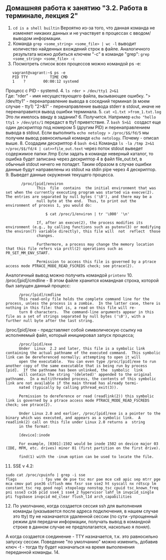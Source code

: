 ## Домашняя работа к занятию "3.2. Работа в терминале, лекция 2"

1. ```cd is a shell builtin``` Вероятно из-за того, что данная команда не изменяет никаких данных и не участвует в процессах с вводом/выводом информации.
2. Команда ```grep <some_string> <some_file> | wc -l``` выводит количество найденных вхождений строк в файле.
Аналогичного результата можно добиться ключем "-с" в команде "grep": ```grep <some_string> <some_file> -c```
3. Посмотреть список всех процессов можно командой ps -e:  
```
   vagrant@vagrant:~$ ps -e
   PID TTY          TIME CMD
   1    ?        00:00:12 systemd
   ```
   Процесс с PID - systemd. 
4. ```ls rder > /dev/tty1 2>&1```  
Где:
"rder" - имя несуществующего файла, вызывающее ошибку. 
"> /dev/tty1" - перенаправление вывода в соседний терминал (в моем случае - tty1)
"2>&1" - перенаправление вывода stderr в stdout, иначе не перенаправится вывод ошибки терминала.
5. ```cat <1.txt >from_1.txt.log```
Это ли имелось ввиду в задании?
6. Получится. Например ```echo "hello tty1 > /dev/pts/1``` передаст в tty1 приветствие. 
7. ```bash 5>&1 ``` создаст еще один дескриптор под номером 5 (другим PID) и перенаправлением вывода в stdout.
Если выполнить ```echo netology > /proc/$$/fd/5``` мы получим вывод равносильный команде ```echo netology```.
Почему - описал выше. 
8. Создадим дескриптор 4 ```bash 4>&1```
Команда ```ls -la /tmp 2>&1 >/proc/$$/fd/4 | cat>>file_out.text``` через поток stdout выведет содержимое папки /tmp
Если задать в команде неверный каталог, то ошибка будет записана через дескриптор 4 в файл file_out.txt, в обычный stdout ничего не попадет.
Таким образом в случае ошибки данные будут направелены из stdout на stdin pipe через 4 дескриптор. 
9. Выведет данные окружения текущего процесса.
```
       /proc/[pid]/environ
              This  file  contains  the initial environment that was set when the currently executing program was started via execve(2).  The entries are separated by null bytes ('\0'), and there may be a
              null byte at the end.  Thus, to print out the environment of process 1, you would do:

                  $ cat /proc/1/environ | tr '\000' '\n'

              If, after an execve(2), the process modifies its environment (e.g., by calling functions such as putenv(3) or modifying the environ(7) variable directly), this file will  not  reflect  those
              changes.

              Furthermore, a process may change the memory location that this file refers via prctl(2) operations such as PR_SET_MM_ENV_START.

              Permission to access this file is governed by a ptrace access mode PTRACE_MODE_READ_FSCREDS check; see ptrace(2).
``` 
Аналогичный вывод можно получить командой ```printenv```
10. /proc/[pid]/cmdline - В этом файле хранится командная строка, которой был запущен данный процесс:
```
      /proc/[pid]/cmdline
      This read-only file holds the complete command line for the process, unless the process is a zombie.  In the latter case, there is nothing in this file: that is, a read on this file will re‐
      turn 0 characters.  The command-line arguments appear in this file as a set of strings separated by null bytes ('\0'), with a further null byte after the last string.
```
/proc/[pid]/exe - представляет собой символическую ссылку на исполняемый файл, который инициировал запуск процесса;
```
      /proc/[pid]/exe
      Under  Linux  2.2 and later, this file is a symbolic link containing the actual pathname of the executed command.  This symbolic link can be dereferenced normally; attempting to open it will
      open the executable.  You can even type /proc/[pid]/exe to run another copy of the same executable that is being run by process [pid].  If the pathname has been unlinked, the  symbolic  link
      will contain the string '(deleted)' appended to the original pathname.  In a multithreaded process, the contents of this symbolic link are not available if the main thread has already termi‐
      nated (typically by calling pthread_exit(3)).
      
      Permission to dereference or read (readlink(2)) this symbolic link is governed by a ptrace access mode PTRACE_MODE_READ_FSCREDS check; see ptrace(2).
      
      Under Linux 2.0 and earlier, /proc/[pid]/exe is a pointer to the binary which was executed, and appears as a symbolic link.  A readlink(2) call on this file under Linux 2.0 returns a  string
      in the format:
      
      [device]:inode
      
      For example, [0301]:1502 would be inode 1502 on device major 03 (IDE, MFM, etc. drives) minor 01 (first partition on the first drive).
      
      find(1) with the -inum option can be used to locate the file.

```
11. SSE v 4.2: 
```
sudo cat /proc/cpuinfo | grep -i sse
flags           : fpu vme de pse tsc msr pae mce cx8 apic sep mtrr pge mca cmov pat pse36 clflush mmx fxsr sse sse2 ht syscall nx rdtscp lm constant_tsc rep_good nopl xtopology nonstop_tsc cpuid tsc_known_freq pni ssse3 cx16 pcid sse4_1 sse4_2 hypervisor lahf_lm invpcid_single pti fsgsbase invpcid md_clear flush_l1d arch_capabilities

```
12. По умолчанию, когда создается сессия ssh для выполнения команды (указывается после адреса подключения, в нашем случае это tty) tty не назначается удаленной сессии (по сути -упрощенный режим для передачи информации, получать вывод в командной строке в данном случае не предполагается, насколько я понял). 

А когда создается соединение - TTY назначается, т.к. это равносильно запуску сессии. 
Поведение "по умолчанию" можно изменить, добавив ключ -t - тогда tty будет назначаться на время выполенения переданной команды. 
14. 